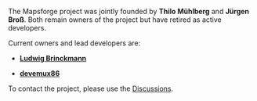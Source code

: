The Mapsforge project was jointly founded by **Thilo Mühlberg** and **Jürgen Broß**. Both remain owners of the project but have retired as active developers.

Current owners and lead developers are:

- [**Ludwig Brinckmann**](https://github.com/ludwigb)

- [**devemux86**](https://github.com/devemux86)

To contact the project, please use the [Discussions](https://github.com/mapsforge/mapsforge/discussions).
